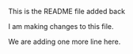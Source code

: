 This is the README file added back

I am making changes to this file.

We are adding one more line here. 